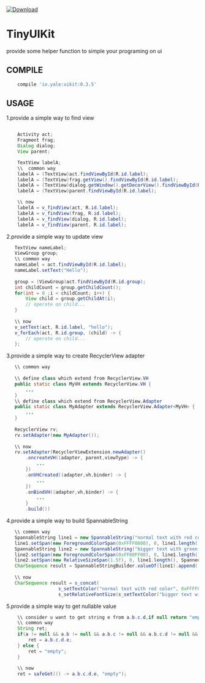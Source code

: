  [ ![Download](https://api.bintray.com/packages/yalezheng/maven/TinyUIKit/images/download.svg) ](https://bintray.com/yalezheng/maven/TinyUIKit/_latestVersion)

# TinyUIKit

provide some helper function to simple your programing on ui

## COMPILE

```gradle
    compile 'io.yale:uikit:0.3.5'
```

## USAGE

1.provide a simple way to find view

```java

    Activity act;
    Fragment frag;
    Dialog dialog;
    View parent;

    TextView labelA;
    \\  common way
    labelA = (TextView)act.findViewById(R.id.label);
    labelA = (TextView)frag.getView().findViewById(R.id.label);
    labelA = (TextView)dialog.getWindow().getDecorView().findViewById(R.id.label);
    labelA = (TextView)parent.findViewById(R.id.label);

    \\ now
    labelA = v_findView(act, R.id.label);
    labelA = v_findView(frag, R.id.label);
    labelA = v_findView(dialog, R.id.label);
    labelA = v_findView(parent, R.id.label);
```

2.provide a simple way to update view

 ```java
    TextView nameLabel;
    ViewGroup group;
    \\ common way 
    nameLabel = act.findViewById(R.id.label);
    nameLabel.setText("Hello");
    
    group = (ViewGroup)act.findViewById(R.id.group);
    int childCount = group.getChildCount();
    for(int = 0 ;i < childCount; i++) {
        View child = group.getChildAt(i);
        // operate on child...
    }
    
    \\ now
    v_setText(act, R.id.label, "hello");
    v_forEach(act, R.id.group, (child) -> {
        // operate on child...
    };
 ```
 
 3.provide a simple way to create RecyclerView adapter
 
 ```java
    \\ common way
    
    \\ define class which extend from RecyclerView.VH
    public static class MyVH extends RecyclerView.VH {
        ...
    }
    \\ define class which extend from RecyclerView.Adapter
    public static class MyAdapter extends RecyclerView.Adapter<MyVH> {
        ...
    }
    
    RecyclerView rv;
    rv.setAdapter(new MyAdapter());
    
    \\ now
    rv.setAdapter(RecyclerViewExtension.newAdapter()
        .oncreateVH((adapter, parent,viewType) -> {
            ...
        })
        .onVHCreated((adapter,vh,binder) -> {
            ...
        })
        .onBindVH((adapter,vh,binder) -> {
            ...
        }
        .build())
 ```
 
 4.provide a simple way to build SpannableString
 
 ```java
    \\ common way
    SpannableString line1 = new SpannableString("normal text with red color");
    line1.setSpan(new ForegroundColorSpan(0xFFFF0000), 0, line1.length(), Spanned.SPAN_EXCLUSIVE_EXCLUSIVE);
    SpannableString line2 = new SpannableString("bigger text with green color");
    line2.setSpan(new ForegroundColorSpan(0xFF00FF00), 0, line1.length(), Spanned.SPAN_EXCLUSIVE_EXCLUSIVE);
    line2.setSpan(new RelativeSizeSpan(1.5f), 0, line1.length(), Spanned.SPAN_EXCLUSIVE_EXCLUSIVE);
    CharSequence result = SpannableStringBuilder.valueOf(line1).append('\n').append(line1);
    
    \\ now
    CharSequence result = s_concat(
                    s_setTextColor("normal text with red color", 0xFFFF0000),
                    s_setRelativeFontSize(s_setTextColor("bigger text with green color", 0xFF00FF00), 1.5f));
 ```

5.provide a simple way to get nullable value

```java
    \\ consider u want to get string e from a.b.c.d,if null return "empty"
    \\ common way
    String ret;
    if(a != null && a.b != null && a.b.c != null && a.b.c.d != null && a.b.c.d.e != null) {
        ret = a.b.c.d.e;
    } else {
        ret = "empty";
    }
    
    \\ now
    ret = safeGet(() -> a.b.c.d.e, "empty");
```
